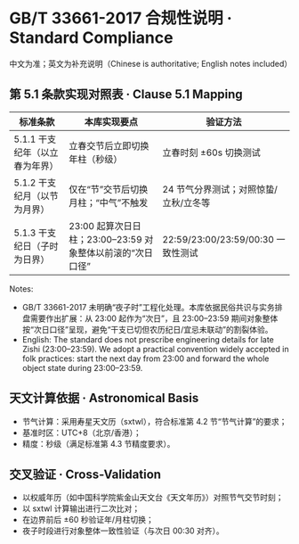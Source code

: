 # GB/T 33661-2017 合规性说明 · Standard Compliance

中文为准；英文为补充说明（Chinese is authoritative; English notes included）

## 第 5.1 条款实现对照表 · Clause 5.1 Mapping
| 标准条款 | 本库实现要点 | 验证方法 |
|---|---|---|
| 5.1.1 干支纪年（以立春为年界） | 立春交节后立即切换年柱（秒级） | 立春时刻 ±60s 切换测试 |
| 5.1.2 干支纪月（以节为月界） | 仅在“节”交节后切换月柱；“中气”不触发 | 24 节气分界测试；对照惊蛰/立秋/立冬等 |
| 5.1.3 干支纪日（子时为日界） | 23:00 起算次日日柱；23:00–23:59 对象整体以前滚的“次日口径” | 22:59/23:00/23:59/00:30 一致性测试 |

Notes:
- GB/T 33661-2017 未明确“夜子时”工程化处理。本库依据民俗共识与实务排盘需要作出扩展：从 23:00 起作为“次日”，且 23:00–23:59 期间对象整体按“次日口径”呈现，避免“干支已切但农历纪日/宜忌未联动”的割裂体验。
- English: The standard does not prescribe engineering details for late Zishi (23:00–23:59). We adopt a practical convention widely accepted in folk practices: start the next day from 23:00 and forward the whole object state during 23:00–23:59.

## 天文计算依据 · Astronomical Basis
- 节气计算：采用寿星天文历（sxtwl），符合标准第 4.2 节“节气计算”的要求；
- 基准时区：UTC+8（北京/香港）；
- 精度：秒级（满足标准第 4.3 节精度要求）。

## 交叉验证 · Cross-Validation
- 以权威年历（如中国科学院紫金山天文台《天文年历》）对照节气交节时刻；
- 以 sxtwl 计算输出进行二次比对；
- 在边界前后 ±60 秒验证年/月柱切换；
- 夜子时段进行对象整体一致性验证（与次日 00:30 对齐）。
